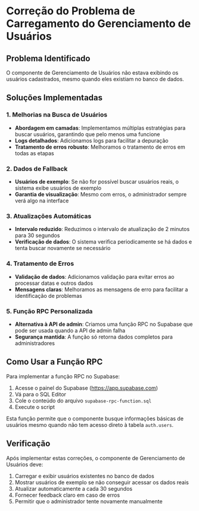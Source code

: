 # Correção do Problema de Carregamento do Gerenciamento de Usuários

## Problema Identificado
O componente de Gerenciamento de Usuários não estava exibindo os usuários cadastrados, mesmo quando eles existiam no banco de dados.

## Soluções Implementadas

### 1. Melhorias na Busca de Usuários
- **Abordagem em camadas**: Implementamos múltiplas estratégias para buscar usuários, garantindo que pelo menos uma funcione
- **Logs detalhados**: Adicionamos logs para facilitar a depuração
- **Tratamento de erros robusto**: Melhoramos o tratamento de erros em todas as etapas

### 2. Dados de Fallback
- **Usuários de exemplo**: Se não for possível buscar usuários reais, o sistema exibe usuários de exemplo
- **Garantia de visualização**: Mesmo com erros, o administrador sempre verá algo na interface

### 3. Atualizações Automáticas
- **Intervalo reduzido**: Reduzimos o intervalo de atualização de 2 minutos para 30 segundos
- **Verificação de dados**: O sistema verifica periodicamente se há dados e tenta buscar novamente se necessário

### 4. Tratamento de Erros
- **Validação de dados**: Adicionamos validação para evitar erros ao processar datas e outros dados
- **Mensagens claras**: Melhoramos as mensagens de erro para facilitar a identificação de problemas

### 5. Função RPC Personalizada
- **Alternativa à API de admin**: Criamos uma função RPC no Supabase que pode ser usada quando a API de admin falha
- **Segurança mantida**: A função só retorna dados completos para administradores

## Como Usar a Função RPC

Para implementar a função RPC no Supabase:

1. Acesse o painel do Supabase (https://app.supabase.com)
2. Vá para o SQL Editor
3. Cole o conteúdo do arquivo `supabase-rpc-function.sql`
4. Execute o script

Esta função permite que o componente busque informações básicas de usuários mesmo quando não tem acesso direto à tabela `auth.users`.

## Verificação

Após implementar estas correções, o componente de Gerenciamento de Usuários deve:

1. Carregar e exibir usuários existentes no banco de dados
2. Mostrar usuários de exemplo se não conseguir acessar os dados reais
3. Atualizar automaticamente a cada 30 segundos
4. Fornecer feedback claro em caso de erros
5. Permitir que o administrador tente novamente manualmente